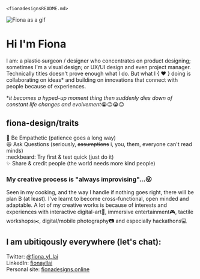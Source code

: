 `<fionadesignsREADME.md>`

![Fiona as a gif](https://i.pinimg.com/originals/75/85/41/7585415efe7f6734445a63e377592375.gif)

# Hi I'm Fiona
I am: a ~~plastic surgeon~~ / designer who concentrates on product designing; sometimes I'm a visual design; or UX/UI design and even project manager. Technically titles doesn't prove enough what I do. But what I  { ♥ }  doing is collaborating on ideas* and building on innovations that connect with people because of experiences.

*_it becomes a hyped-up moment thing then suddenly dies down of constant life changes and evolvement_:sob::neutral_face::sob::neutral_face:

## fiona-design/traits
:open_hands:  Be Empathetic (patience goes a long way)<br>
:smiley:  Ask Questions (seriously, ~~assumptions~~ i, you, them, everyone can't read minds)<br>
:neckbeard:  Try first & test quick (just do it)<br>
:sparkles:  Share & credit people (the world needs more kind people)<br>

### My creative process is "always improvising"...:stuck_out_tongue_winking_eye:
Seen in my cooking, and the way I handle if nothing goes right, there will be plan B (at least). I've learnt to become cross-functional, open minded and adaptable. A lot of my creative works is because of interests and experiences with interactive digital-art:movie_camera:, immersive entertainment:video_game:, tactile workshops:scissors:, digital/mobile photography:camera: and especially hackathons:computer:

## I am ubitiqously everywhere (let's chat):
Twitter: [@fiona_yl_lai](https://twitter.com/fiona_yl_lai)<br>
LinkedIn: [fionayllai](https://www.linkedin.com/in/fionayllai)<br>
Personal site: [fionadesigns.online](fionadesigns.online)<br>

